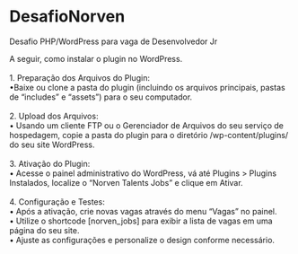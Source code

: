 # DesafioNorven
 Desafio PHP/WordPress para vaga de Desenvolvedor Jr

A seguir, como instalar o plugin no WordPress.<br>
	<br>1.	Preparação dos Arquivos do Plugin:<br>
	•Baixe ou clone a pasta do plugin (incluindo os arquivos principais, pastas de “includes” e “assets”) para o seu computador.<br>
	<br>2.	Upload dos Arquivos:<br>
	•	Usando um cliente FTP ou o Gerenciador de Arquivos do seu serviço de hospedagem, copie a pasta do plugin para o diretório /wp-content/plugins/ do seu site WordPress.<br>
	<br>3.	Ativação do Plugin:<br>
	•	Acesse o painel administrativo do WordPress, vá até Plugins > Plugins Instalados, localize o “Norven Talents Jobs” e clique em Ativar.<br>
	<br>4.	Configuração e Testes:<br>
	•	Após a ativação, crie novas vagas através do menu “Vagas” no painel.<br>
	•	Utilize o shortcode [norven_jobs] para exibir a lista de vagas em uma página do seu site.<br>
	•	Ajuste as configurações e personalize o design conforme necessário.
